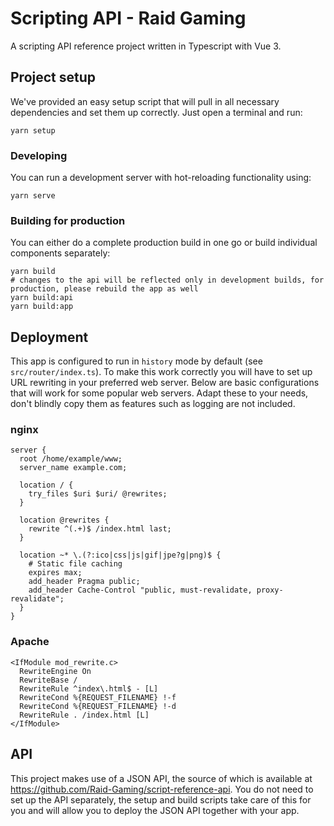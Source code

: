 # Scripting API - Raid Gaming

A scripting API reference project written in Typescript with Vue 3.

## Project setup

We've provided an easy setup script that will pull in all necessary dependencies and set them up correctly. Just open a terminal and run:

```console
yarn setup
```

### Developing

You can run a development server with hot-reloading functionality using:

```console
yarn serve
```

### Building for production

You can either do a complete production build in one go or build individual components separately:

```console
yarn build
# changes to the api will be reflected only in development builds, for production, please rebuild the app as well
yarn build:api
yarn build:app
```

## Deployment

This app is configured to run in `history` mode by default (see `src/router/index.ts`). To make this work correctly you will have to set up URL rewriting in your preferred web server. Below are basic configurations that will work for some popular web servers. Adapt these to your needs, don't blindly copy them as features such as logging are not included.

### nginx

```
server {
  root /home/example/www;
  server_name example.com;

  location / {
    try_files $uri $uri/ @rewrites;
  }

  location @rewrites {
    rewrite ^(.+)$ /index.html last;
  }

  location ~* \.(?:ico|css|js|gif|jpe?g|png)$ {
    # Static file caching
    expires max;
    add_header Pragma public;
    add_header Cache-Control "public, must-revalidate, proxy-revalidate";
  }
}
```

### Apache

```
<IfModule mod_rewrite.c>
  RewriteEngine On
  RewriteBase /
  RewriteRule ^index\.html$ - [L]
  RewriteCond %{REQUEST_FILENAME} !-f
  RewriteCond %{REQUEST_FILENAME} !-d
  RewriteRule . /index.html [L]
</IfModule>
```

## API

This project makes use of a JSON API, the source of which is available at https://github.com/Raid-Gaming/script-reference-api. You do not need to set up the API separately, the setup and build scripts take care of this for you and will allow you to deploy the JSON API together with your app.
